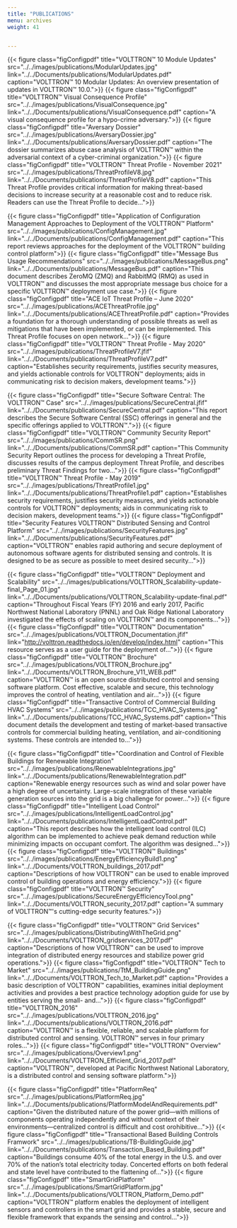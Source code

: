 ```yaml
---
title: "PUBLICATIONS"
menu: archives
weight: 41


---
```

{{< figure class="figConfigpdf" title="VOLTTRON™ 10 Module Updates" src="../../images/publications/ModularUpdates.jpg" link="../../Documents/publications/ModularUpdates.pdf" caption="VOLTTRON™ 10 Modular Updates: An overview presentation of updates in VOLTTRON™ 10.0.">}}
{{< figure class="figConfigpdf" title="VOLTTRON™ Visual Consequence Profile" src="../../images/publications/VisualConsequence.jpg" link="../../Documents/publications/VisualConsequence.pdf" caption="A visual consequence profile for a hypo-crime adversary.">}}
{{< figure class="figConfigpdf" title="Aversary Dossier" src="../../images/publications/AversaryDossier.jpg" link="../../Documents/publications/AversaryDossier.pdf" caption="The dossier summarizes abuse case analysis of VOLTTRON™  within the adversarial context of a cyber-criminal organization.">}}
{{< figure class="figConfigpdf" title="VOLTTRON™ Threat Profile - November 2021" src="../../images/publications/ThreatProfileV8.jpg" link="../../Documents/publications/ThreatProfileV8.pdf" caption="This Threat Profile provides critical information for making threat-based decisions to increase security at a reasonable cost and to reduce risk.  Readers can use the Threat Profile to decide...">}}

{{< figure class="figConfigpdf" title="Application of Configuration Management Approaches to Deployment of the VOLTTRON™ Platform" src="../../images/publications/ConfigManagement.jpg" link="../../Documents/publications/ConfigManagement.pdf" caption="This report reviews approaches for the deployment of the VOLTTRON™ building control platform">}}
{{< figure class="figConfigpdf" title="Message Bus Usage Recommendations" src="../../images/publications/MessageBus.png" link="../../Documents/publications/MessageBus.pdf" caption="This document describes ZeroMQ (ZMQ) and RabbitMQ (RMQ) as used in VOLTTRON™ and discusses the most appropriate message bus choice for a specific VOLTTRON™ deployment use case.">}}
{{< figure class="figConfigpdf" title="ACE IoT Threat Profile – June 2020" src="../../images/publications/ACEThreatProfile.jpg" link="../../Documents/publications/ACEThreatProfile.pdf" caption="Provides a foundation for a thorough understanding of possible threats as well as mitigations that have been implemented, or can be implemented.  This Threat Profile focuses on open network...">}}
{{< figure class="figConfigpdf" title="VOLTTRON™ Threat Profile - May 2020" src="../../images/publications/ThreatProfileV7.jfif" link="../../Documents/publications/ThreatProfileV7.pdf" caption="Establishes security requirements, justifies security measures, and yields actionable controls for VOLTTRON™ deployments; aids in communicating risk to decision makers, development teams.">}}

{{< figure class="figConfigpdf" title="Secure Software Central: The VOLTTRON™ Case" src="../../images/publications/SecureCentral.jfif" link="../../Documents/publications/SecureCentral.pdf" caption="This report describes the Secure Software Central (SSC) offerings in general and the specific offerings applied to VOLTTRON™.">}}
{{< figure class="figConfigpdf" title="VOLTTRON™ Community Security Report" src="../../images/publications/CommSR.png" link="../../Documents/publications/CommSR.pdf" caption="This Community Security Report outlines the process for developing a Threat Profile, discusses results of the campus deployment Threat Profile, and describes preliminary Threat Findings for two...">}}
{{< figure class="figConfigpdf" title="VOLTTRON™ Threat Profile - May 2019" src="../../images/publications/ThreatProfile1.jpg" link="../../Documents/publications/ThreatProfile1.pdf" caption="Establishes security requirements, justifies security measures, and yields actionable controls for VOLTTRON™ deployments; aids in communicating risk to decision makers, development teams.">}}
{{< figure class="figConfigpdf" title="Security Features VOLTTRON™ Distributed Sensing and Control Platform" src="../../images/publications/SecurityFeatures.jpg" link="../../Documents/publications/SecurityFeatures.pdf" caption="VOLTTRON™ enables rapid authoring and secure deployment of autonomous software agents for distributed sensing and controls. It is designed to be as secure as possible to meet desired security...">}}

{{< figure class="figConfigpdf" title="VOLTTRON™ Deployment and Scalability" src="../../images/publications/VOLTTRON_Scalability-update-final_Page_01.jpg" link="../../Documents/publications/VOLTTRON_Scalability-update-final.pdf" caption="Throughout Fiscal Years (FY) 2016 and early 2017, Pacific Northwest National Laboratory (PNNL) and Oak Ridge National Laboratory investigated the effects of scaling on VOLTTRON™ and its components...">}}
{{< figure class="figConfigpdf" title="VOLTTRON™ Documentation" src="../../images/publications/VOLTTRON_Documentation.jfif" link="http://volttron.readthedocs.io/en/develop/index.html" caption="This resource serves as a user guide for the deployment of...">}}
{{< figure class="figConfigpdf" title="VOLTTRON™ Brochure" src="../../images/publications/VOLTTRON_Brochure.jpg" link="../../Documents/VOLTTRON_Brochure_V11_WEB.pdf" caption="VOLTTRON™ is an open source distributed control and sensing software platform. Cost effective, scalable and secure, this technology improves the control of heating, ventilation and air...">}}
{{< figure class="figConfigpdf" title="Transactive Control of Commercial Building HVAC Systems" src="../../images/publications/TCC_HVAC_Systems.jpg" link="../../Documents/publications/TCC_HVAC_Systems.pdf" caption="This document details the development and testing of market-based transactive controls for commercial building heating, ventilation, and air-conditioning systems. These controls are intended to...">}}

{{< figure class="figConfigpdf" title="Coordination and Control of Flexible Buildings for Renewable Integration" src="../../images/publications/RenewableIntegrations.jpg" link="../../Documents/publications/RenewableIntegration.pdf" caption="Renewable energy resources such as wind and solar power have a high degree of uncertainty. Large-scale integration of these variable generation sources into the grid is a big challenge for power...">}}
{{< figure class="figConfigpdf" title="Intelligent Load Control" src="../../images/publications/IntelligentLoadControl.jpg" link="../../Documents/publications/IntelligentLoadControl.pdf" caption="This report describes how the intelligent load control (ILC) algorithm can be implemented to achieve peak demand reduction while minimizing impacts on occupant comfort. The algorithm was designed...">}}
{{< figure class="figConfigpdf" title="VOLTTRON™ Buildings" src="../../images/publications/EnergyEfficiencyBuild1.png" link="../../Documents/VOLTTRON_buildings_2017.pdf" caption="Descriptions of how VOLTTRON™ can be used to enable improved control of building operations and energy efficiency.">}}
{{< figure class="figConfigpdf" title="VOLTTRON™ Security" src="../../images/publications/SecureEnergyEfficiencyTool.png" link="../../Documents/VOLTTRON_security_2017.pdf" caption="A summary of VOLTTRON™'s cutting-edge security features.">}}

{{< figure class="figConfigpdf" title="VOLTTRON™ Grid Services" src="../../images/publications/DistributingWithTheGrid.png" link="../../Documents/VOLTTRON_gridservices_2017.pdf" caption="Descriptions of how VOLTTRON™ can be used to improve integration of distributed energy resources and stabilize power grid operations.">}}
{{< figure class="figConfigpdf" title="VOLTTRON™ Tech to Market" src="../../images/publications/TtM_BuildingGuide.png" link="../../Documents/VOLTTRON_Tech_to_Market.pdf" caption="Provides a basic description of VOLTTRON™ capabilities, examines initial deployment activities and provides a best practice technology adoption guide for use by entities serving the small- and...">}}
{{< figure class="figConfigpdf" title="VOLTTRON_2016" src="../../images/publications/VOLTTRON_2016.jpg" link="../../Documents/publications/VOLTTRON_2016.pdf" caption="VOLTTRON™ is a flexible, reliable, and scalable platform for distributed control and sensing. VOLTTRON™ serves in four primary roles...">}}
{{< figure class="figConfigpdf" title="VOLTTRON™ Overview" src="../../images/publications/Overview1.png" link="../../Documents/VOLTTRON_Efficient_Grid_2017.pdf" caption="VOLTTRON™, developed at Pacific Northwest National Laboratory, is a distributed control and sensing software platform.">}}

{{< figure class="figConfigpdf" title="PlatformReq" src="../../images/publications/PlatformReq.jpg" link="../../Documents/publications/PlatformModelAndRequirements.pdf" caption="Given the distributed nature of the power grid—with millions of components operating independently and without context of their environments—centralized control is difficult and cost orohibitive...">}}
{{< figure class="figConfigpdf" title="Transactional Based Building Controls Framwork" src="../../images/publications/TB-BuildingGuide.jpg" link="../../Documents/publications/Transaction_Based_Building.pdf" caption="Buildings consume 40% of the total energy in the U.S. and over 70% of the nation’s total electricity today. Concerted efforts on both federal and state level have contributed to the flattening of...">}}
{{< figure class="figConfigpdf" title="SmartGridPlatform" src="../../images/publications/SmartGridPlatform.jpg" link="../../Documents/publications/VOLTTRON_Platform_Demo.pdf" caption="VOLTTRON™ platform enables the deployment of intelligent sensors and controllers in the smart grid and provides a stable, secure and flexible framework that expands the sensing and control...">}}
